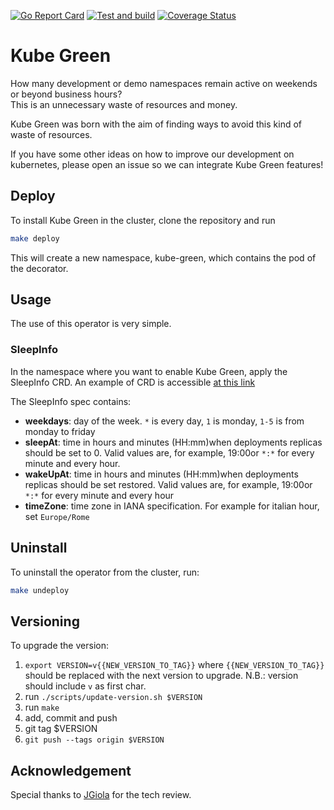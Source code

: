 [![Go Report Card][go-report-svg]](go-report-card)
[![Test and build][test-and-build-svg]](test-and-build)
[![Coverage Status][coverage-badge]](coverage)

# Kube Green

How many development or demo namespaces remain active on weekends or beyond
business hours?  
This is an unnecessary waste of resources and money.

Kube Green was born with the aim of finding ways to avoid this kind of waste of
resources.

If you have some other ideas on how to improve our development on kubernetes,
please open an issue so we can integrate Kube Green features!

## Deploy

To install Kube Green in the cluster, clone the repository and run

```sh
make deploy
```

This will create a new namespace, kube-green, which contains the pod of the decorator.

## Usage

The use of this operator is very simple.

### SleepInfo

In the namespace where you want to enable Kube Green, apply the SleepInfo CRD.
An example of CRD is accessible [at this link](./testdata/working-hours.yml)

The SleepInfo spec contains:

* **weekdays**: day of the week. `*` is every day, `1` is monday, `1-5` is from monday to friday
* **sleepAt**: time in hours and minutes (HH:mm)when deployments replicas should be set to 0. Valid values are, for example, 19:00or `*:*` for every minute and every hour.
* **wakeUpAt**: time in hours and minutes (HH:mm)when deployments replicas should be set restored. Valid values are, for example, 19:00or `*:*` for every minute and every hour
* **timeZone**: time zone in IANA specification. For example for italian hour, set `Europe/Rome`

[go-report-svg]: https://goreportcard.com/badge/github.com/davidebianchi/kube-green
[go-report-card]: https://goreportcard.com/report/github.com/davidebianchi/kube-green
[test-and-build-svg]: https://github.com/davidebianchi/kube-green/actions/workflows/test.yml/badge.svg
[test-and-build]: https://github.com/davidebianchi/kube-green/actions/workflows/test.yml
[coverage-badge]: https://coveralls.io/repos/github/davidebianchi/kube-green/badge.svg?branch=main
[coverage]: https://coveralls.io/github/davidebianchi/kube-green?branch=main

## Uninstall

To uninstall the operator from the cluster, run:

```sh
make undeploy
```

## Versioning

To upgrade the version:

1. `export VERSION=v{{NEW_VERSION_TO_TAG}}` where `{{NEW_VERSION_TO_TAG}}` should be replaced with the next version to upgrade. N.B.: version should include `v` as first char.
2. run `./scripts/update-version.sh $VERSION`
3. run `make`
4. add, commit and push
5. git tag $VERSION
6. `git push --tags origin $VERSION`

## Acknowledgement

Special thanks to [JGiola](https://github.com/JGiola) for the tech review.
